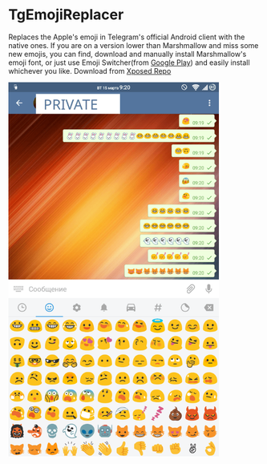 # TgEmojiReplacer
Replaces the Apple's emoji in Telegram's official Android client with the native ones. If you are on a version lower than Marshmallow and miss some new emojis, you can find, download and manually install Marshmallow's emoji font, or just use Emoji Switcher(from [Google Play](https://play.google.com/store/apps/details?id=com.stevenschoen.emojiswitcher)) and easily install whichever you like.
Download from [Xposed Repo](http://repo.xposed.info/module/com.thermatk.android.xf.telegram)

<img src="preview.png" width="420" />
